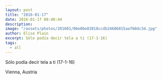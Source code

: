 ```yaml
---
layout: post
title: "2016-01-17"
date: 2016-01-17 08:40:44
description: 
image: "/assets/photos/201601/06e06e83918ccdb24606015aaf60dc3d.jpg"
author: Elise Plain
excerpt: Sólo podía decir tela a ti (17-1-16)
tags: 
  - all
---
```


Sólo podía decir tela a ti (17-1-16)
<p></p>
Vienna, Austria